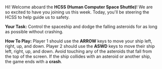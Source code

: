 Hi! Welcome aboard the **HCSS (Human Computer Space Shuttle)**! We are so excited to have you
joining us this week. Today, you'll be steering the HCSS to help guide us to safety.

**Your Task:** Control the spaceship and dodge the falling asteroids for as long as
possible without crashing. 

**How To Play:**
Player 1 should use the **ARROW** keys to move your ship left, right, up, and down.
Player 2 should use the **ASWD** keys to move their ship left, right, up, and down.
Avoid touching any of the asteroids that fall from the top of the screen.
If the ship collides with an asteroid or another ship, the game ends with a **crash**.
